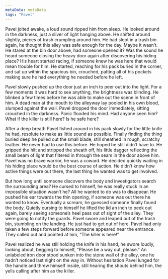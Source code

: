 ```yaml
---
metaData: metaData
tags: "Pavel"
---
```


Pavel jolted awake, a loud sound ripped him from sleep. He looked around in the darkness, just a sliver of light hanging above. He shifted around slightly, pieces of trash crumpling around him. He had slept in a trash bin again, he thought this alley was safe enough for the day. Maybe it wasn’t. He stared at the bin door above, had someone opened it? Was the sound he heard someone closing the heavy door again after discovering his hiding place? His heart started racing, if someone knew he was here that would mean trouble for him. He started, reaching for his pack buried in the corner, and sat up within the spacious bin, crouched, patting all of his pockets making sure he had everything he needed before he left.

Pavel slowly pushed up the door just an inch to peer out into the light. For a few moments it was hard to see anything, the brightness was blinding. He blinked a few times before he was able to make out the scene in front of him. A dead man at the mouth to the alleyway lay pooled in his own blood, slumped against the wall. Pavel dropped the door immediately, sitting crouched in the darkness. Panic flooded his mind. Had anyone seen him? What if the killer is still here? Is he safe here?

After a deep breath Pavel fished around in his pack slowly for the little knife he had, resolute to make as little sound as possible. Finally finding the thing buried deep he pulled out the small blade, still sheathed in rough, scratchy leather. He never had to use this before. He hoped he still didn’t have to. He gripped the hilt and stripped the sheath off, his little dagger reflecting the small beam of light that filtered in through the seam in the door above him. Pavel was no brave warrior, he was a coward. He decided quickly waiting in his hiding place would be the best course of action. He didn’t know how active things were out there, the last thing he wanted was to get involved. 

But how long until someone discovers the body and investigators search the surrounding area? He cursed to himself, he was really stuck in an impossible situation wasn’t he? All he wanted to do was to disappear. He pushed his ear towards the thin opening, if someone was out there he wanted to know. Eventually a scream, he guessed someone finally found the body. Quietly cursing to himself he lifted the lid an inch to peek out again, barely seeing someone’s heel pass out of sight of the alley. They were going to notify the guards. Pavel swore and leaped out of the trash bin, stumbling on the landing. He just had to get out of here. Pavel had only taken a few steps forward before someone appeared near the entrance. They called out and pointed at him, “The killer is here!”

Pavel realized he was still holding the knife in his hand, he swore loudly, looking about, begging to himself, “Please be a way out, please.” An unlabeled iron door stood sunken into the stone wall of the alley, one he hadn’t noticed last night on the way in. Without hesitation Pavel lunged for the handle and threw himself inside, still hearing the shouts behind him, the yells calling after him as the killer.
